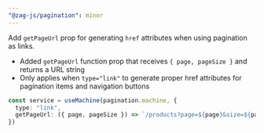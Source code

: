 ```yaml
---
"@zag-js/pagination": minor
---
```


Add `getPageUrl` prop for generating `href` attributes when using pagination as links.

- Added `getPageUrl` function prop that receives `{ page, pageSize }` and returns a URL string
- Only applies when `type="link"` to generate proper href attributes for pagination items and navigation buttons

```ts
const service = useMachine(pagination.machine, {
  type: "link",
  getPageUrl: ({ page, pageSize }) => `/products?page=${page}&size=${pageSize}`,
})
```
